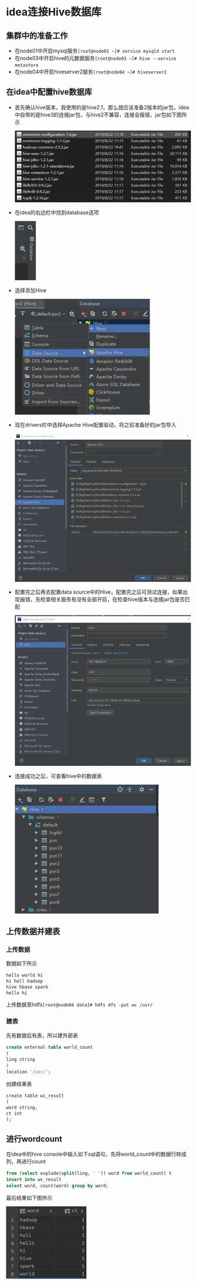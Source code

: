 # idea连接Hive数据库

## 集群中的准备工作

* 在node01中开启mysql服务`[root@node01 ~]# service mysqld start`
* 在node03中开启hive的元数据服务`[root@node03 ~]# hive --service metastore`
* 在node04中开启hiveserver2服务`[root@node04 ~]# hiveserver2`

## 在idea中配置hive数据库

* 首先确认hive版本，我使用的是hive2.1，那么就应该准备2版本的jar包，idea中自带的是hive3的连接jar包，与hive2不兼容，连接会报错，jar包如下图所示

  ![](pic/连接hive2所需jar包.PNG)

* 在idea的右边栏中找到database选项

  ![](pic\右边栏的database选项.PNG)

* 选择添加Hive

  ![](pic\在idea中添加hive.png)

* 现在drivers栏中选择Apache Hive配置驱动，将之前准备好的jar包导入

  ![](pic\配置Hive的驱动.PNG)

* 配置完之后再去配置data source中的Hive，配置完之后可测试连接，如果出现报错，先检查相关服务有没有全部开启，在检查hive版本与连接jar包是否匹配

  ![](pic\配置Hivedatasource.png)

* 连接成功之后，可查看hive中的数据表

  ![](pic\Hive连接成功示意图.png)

## 上传数据并建表

### 上传数据

数据如下所示

```
hello world hi
hi hell hadoop
hive hbase spark
hello hi
```

上传数据至hdfs`[root@node04 data]# hdfs dfs -put wc /usr/`

### 建表

先有数据后有表，所以建外部表

```sql
create external table world_count
(
ling string 
)
location '/usr/';
```

创建结果表

```
create table wc_result
(
word string,
ct int 
);
```

## 进行wordcount

在idea中的hive console中输入如下sql语句，先将world_count中的数据行转成列，再进行count

```sql
from (select explode(split(ling, ' ')) word from world_count) t
insert into wc_result
select word, count(word) group by word;
```

最后结果如下图所示

![](pic\wc结果.PNG)



